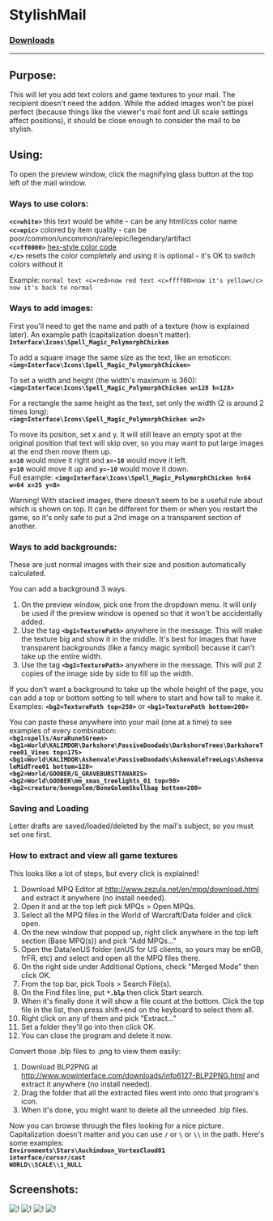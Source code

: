# StylishMail

### [Downloads](https://github.com/Shanghi/StylishMail/releases)

***

## Purpose:
This will let you add text colors and game textures to your mail. The recipient doesn't need the addon. While the added images won't be pixel perfect (because things like the viewer's mail font and UI scale settings affect positions), it should be close enough to consider the mail to be stylish.

## Using:
To open the preview window, click the magnifying glass button at the top left of the mail window.

### Ways to use colors:
**`<c=white>`** this text would be white - can be any html/css color name
<br/>**`<c=epic>`** colored by item quality - can be poor/common/uncommon/rare/epic/legendary/artifact
<br/>**`<c=ff0000>`** [hex-style color code](http://www.rapidtables.com/web/color/color-picker.htm)
<br/>**`</c>`** resets the color completely and using it is optional - it's OK to switch colors without it

Example: `normal text <c=red>now red text <c=ffff00>now it's yellow</c> now it's back to normal`

### Ways to add images:
First you'll need to get the name and path of a texture (how is explained later). An example path (capitalization doesn't matter): **`Interface\Icons\Spell_Magic_PolymorphChicken`**

To add a square image the same size as the text, like an emoticon:
<br/>**`<img=Interface\Icons\Spell_Magic_PolymorphChicken>`**

To set a width and height (the width's maximum is 360):
<br/>**`<img=Interface\Icons\Spell_Magic_PolymorphChicken w=128 h=128>`**

For a rectangle the same height as the text, set only the width (2 is around 2 times long):
<br/>**`<img=Interface\Icons\Spell_Magic_PolymorphChicken w=2>`**

To move its position, set x and y. It will still leave an empty spot at the original position that text will skip over, so you may want to put large images at the end then move them up.
<br/>**`x=10`** would move it right and **`x=-10`** would move it left.
<br/>**`y=10`** would move it up and **`y=-10`** would move it down.
<br/>Full example: **`<img=Interface\Icons\Spell_Magic_PolymorphChicken h=64 w=64 x=35 y=8>`**

Warning! With stacked images, there doesn't seem to be a useful rule about which is shown on top. It can be different for them or when you restart the game, so it's only safe to put a 2nd image on a transparent section of another.

### Ways to add backgrounds:
These are just normal images with their size and position automatically calculated.

You can add a background 3 ways.
1. On the preview window, pick one from the dropdown menu. It will only be used if the preview window is opened so that it won't be accidentally added.
2. Use the tag **`<bg1=TexturePath>`** anywhere in the message. This will make the texture big and show it in the middle. It's best for images that have transparent backgrounds (like a fancy magic symbol) because it can't take up the entire width.
3. Use the tag **`<bg2=TexturePath>`** anywhere in the message. This will put 2 copies of the image side by side to fill up the width.

If you don't want a background to take up the whole height of the page, you can add a top or bottom setting to tell where to start and how tall to make it.
<br/>Examples: **`<bg2=TexturePath top=250>`** or **`<bg1=TexturePath bottom=200>`**

You can paste these anywhere into your mail (one at a time) to see examples of every combination:
<br/>**`<bg1=spells/AuraRune5Green>`**
<br/>**`<bg1=World\KALIMDOR\Darkshore\PassiveDoodads\DarkshoreTrees\DarkshoreTree01_Vines top=175>`**
<br/>**`<bg1=World\KALIMDOR\Ashenvale\PassiveDoodads\AshenvaleTreeLogs\AshenvaleMidTree01 bottom=120>`**
<br/>**`<bg2=World/GOOBER/G_GRAVEBURSTTANARIS>`**
<br/>**`<bg2=World\GOOBER\mm_xmas_treelights_01 top=90>`**
<br/>**`<bg2=creature/bonegolem/BoneGolemSkullbag bottom=200>`**

### Saving and Loading
Letter drafts are saved/loaded/deleted by the mail's subject, so you must set one first.

### How to extract and view all game textures
This looks like a lot of steps, but every click is explained!
1. Download MPQ Editor at http://www.zezula.net/en/mpq/download.html and extract it anywhere (no install needed).
2. Open it and at the top left pick MPQs > Open MPQs.
3. Select all the MPQ files in the World of Warcraft/Data folder and click open.
4. On the new window that popped up, right click anywhere in the top left section (Base MPQ(s)) and pick "Add MPQs..."
5. Open the Data/enUS folder (enUS for US clients, so yours may be enGB, frFR, etc) and select and open all the MPQ files there.
6. On the right side under Additional Options, check "Merged Mode" then click OK.
7. From the top bar, pick Tools > Search File(s).
8. On the Find files line, put **`*.blp`** then click Start search.
9. When it's finally done it will show a file count at the bottom. Click the top file in the list, then press shift+end on the keyboard to select them all.
10. Right click on any of them and pick "Extract..."
11. Set a folder they'll go into then click OK.
12. You can close the program and delete it now.

Convert those .blp files to .png to view them easily:
1. Download BLP2PNG at http://www.wowinterface.com/downloads/info6127-BLP2PNG.html and extract it anywhere (no install needed).
2. Drag the folder that all the extracted files went into onto that program's icon.
3. When it's done, you might want to delete all the unneeded .blp files.

Now you can browse through the files looking for a nice picture. Capitalization doesn't matter and you can use **`/`** or **`\`** or **`\\`** in the path. Here's some examples:
<br/>**`Environments\Stars\Auchindoun_VortexCloud01`**
<br/>**`interface/cursor/cast`**
<br/>**`WORLD\\SCALE\\1_NULL`**

## Screenshots:
![!](https://i.imgur.com/ykGKIDe.jpg)
![!](https://i.imgur.com/PPaIKtC.jpg)
![!](https://i.imgur.com/2OpJ67M.jpg)
![!](https://i.imgur.com/zYbRTDN.jpg)
